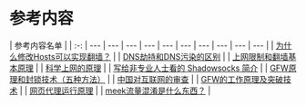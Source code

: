 # 参考内容

| 参考内容名单 |
| :-: | --- | --- | --- | --- | --- | --- | --- | --- | --- | --- |
| [为什么修改Hosts可以实现翻墙？](http://blog.sina.com.cn/s/blog_9afb6c720102wb8z.html) |
| [DNS劫持和DNS污染的区别](http://www.williamlong.info/archives/3356.html) |
|  [上网限制和翻墙基本原理](http://blog.021xt.cc/archives/85) |
| [科学上网的原理](https://segmentfault.com/a/1190000011485579) |
| [写给非专业人士看的 Shadowsocks 简介](https://vc2tea.com/whats-shadowsocks/) |
| [GFW原理和封锁技术（五种方法）](https://xuranus.github.io/2017/10/09/GFW%E5%8E%9F%E7%90%86%E5%92%8C%E5%B0%81%E9%94%81%E6%8A%80%E6%9C%AF/) |
| [中国对互联网的审查](https://www.scribd.com/document/14707036/%E4%B8%AD%E5%8D%8E%E4%BA%BA%E6%B0%91%E5%85%B1%E5%92%8C%E5%9B%BD%E6%94%BF%E5%BA%9C%E5%AF%B9%E4%BA%92%E8%81%94%E7%BD%91%E5%AE%A1%E6%9F%A5) |
| [GFW的工作原理及突破技术](https://www.scribd.com/document/14812496/GFW%E7%9A%84%E5%B7%A5%E4%BD%9C%E5%8E%9F%E7%90%86%E5%8F%8A%E7%AA%81%E7%A0%B4%E6%8A%80%E6%9C%AF-%E6%9C%80%E6%96%B0%E7%89%88) |
| [网页代理运行原理](https://zh.wikipedia.org/zh-cn/%E7%BD%91%E9%A1%B5%E4%BB%A3%E7%90%86) |
|  [meek流量混淆是什么东西？](https://www.zhihu.com/question/32074240/answer/328579050) |











